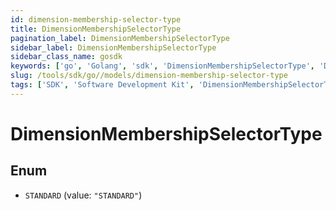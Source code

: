 ```yaml
---
id: dimension-membership-selector-type
title: DimensionMembershipSelectorType
pagination_label: DimensionMembershipSelectorType
sidebar_label: DimensionMembershipSelectorType
sidebar_class_name: gosdk
keywords: ['go', 'Golang', 'sdk', 'DimensionMembershipSelectorType', 'DimensionMembershipSelectorType'] 
slug: /tools/sdk/go//models/dimension-membership-selector-type
tags: ['SDK', 'Software Development Kit', 'DimensionMembershipSelectorType', 'DimensionMembershipSelectorType']
---
```


# DimensionMembershipSelectorType

## Enum


* `STANDARD` (value: `"STANDARD"`)


